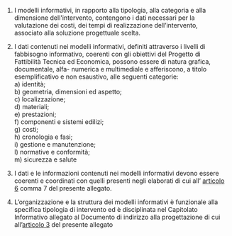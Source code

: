 1. I modelli informativi, in rapporto alla tipologia, alla categoria e alla dimensione dell'intervento, contengono i dati necessari per la valutazione dei costi, dei tempi di realizzazione dell’intervento, associato alla soluzione progettuale scelta.

2. I dati contenuti nei modelli informativi, definiti attraverso i livelli di fabbisogno informativo, coerenti con gli obiettivi del Progetto di Fattibilità Tecnica ed Economica, possono essere di natura grafica, documentale, alfa- numerica e multimediale e afferiscono, a titolo esemplificativo e non esaustivo, alle seguenti categorie: <br>a) identità; <br>b) geometria, dimensioni ed aspetto; <br>c) localizzazione; <br>d) materiali; <br>e) prestazioni; <br>f) componenti e sistemi edilizi;<br>g) costi; <br>h) cronologia e fasi;<br>i) gestione e manutenzione; <br>l) normative e conformità; <br>m) sicurezza e salute 

3. I dati e le informazioni contenuti nei modelli informativi devono essere coerenti e coordinati con quelli presenti negli elaborati di cui all’ [articolo 6](/allegato-1.7-articolo-6/2) comma 7 del presente allegato. 

4. L’organizzazione e la struttura dei modelli informativi è funzionale alla specifica tipologia di intervento ed è disciplinata nel Capitolato Informativo allegato al Documento di indirizzo alla progettazione di cui all’[articolo 3](/allegato-1.7-articolo-3/2) del presente allegato